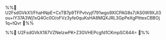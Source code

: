 
%%🔐 U2FsdGVkX1/FhaHNpE+CxTB7p9TFPvtvyjf791wgo9XlCPAG8s7/AS0W9XJI3ou+IY37A3Wj1xQ4Oc0O/oFVz3yfe0quKsHA8MQXJRL3GpPeXgPlttesCBBOj1q+tQvr 🔐%%


%%🔐 U2FsdGVkX187VZNelzwPK+Z3GVHEPcgfd1CKmpSC644= 🔐%%




